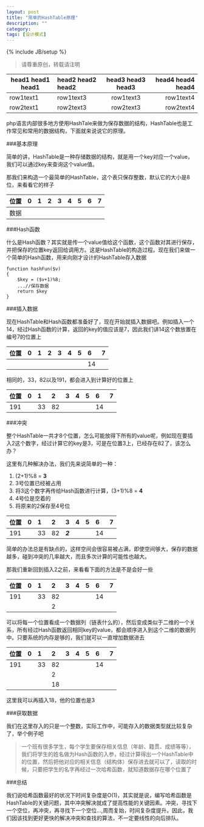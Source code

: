 ```yaml
---
layout: post
title: "简单的HashTable原理"
description: ""
category:
tags: [设计模式]
---
```

{% include JB/setup %}     
> 请尊重原创，转载请注明



|head1 head1 head1|head2 head2 head2|head3 head3 head3|head4 head4 head4|
|---|:---|:---:|---:|
|row1text1|row1text3|row1text3|row1text4|
|row2text1|row2text3|row2text3|row2text4|



php语言内部很多地方使用HashTale来做为保存数据的结构，HashTable也是工作常见和常用的数据结构，下面就来说说它的原理。 

###基本原理

简单的讲，HashTable是一种存储数据的结构，就是用一个key对应一个value，我们可以通过key来查询这个value值。

那我们来构造一个最简单的HashTable，这个表只保存整数，默认它的大小是8位，来看看它的样子


位置|0|1|2|3|4|5|6|7
:--|:--|:--|:--|:--|:--|:--|:--|:--
数据|


###Hash函数

什么是Hash函数？其实就是传一个value值给这个函数，这个函数对其进行保存，并把保存的位置key返回给调用方。这是HashTable的构造过程。现在我们来做一个简单的Hash函数，用来向刚才设计的HashTable存入数据

	function hashFun($v)
	{
		$key = ($v+1)%8;
		...//保存数据
		return $key
	}

###插入数据

现在HashTable和Hash函数都准备好了，现在开始就插入数据吧。例如插入一个14，经过Hash函数的计算，返回的key的值应该是7，因此我们讲14这个数放置在编号7的位置上


位置|0|1|2|3|4|5|6|7
:--|:--|:--|:--|:--|:--|:--|:--|:--
||||||||14


相同的，33，82以及191，都会进入到计算好的位置上


位置|0|1|2|3|4|5|6|7
:--|:--|:--|:--|:--|:--|:--|:--|:--
|191||33|82||||14


###冲突

整个HashTable一共才8个位置，怎么可能放得下所有的value呢，例如现在要插入2这个数字，经过计算它的key是3，可是在位置3上，已经存在82了，该怎么办？

这里有几种解决办法，我们先来说简单的一种：

1. (2+1)%8 = **3**
2. 3号位置已经被占用
3. 将3这个数字再传给Hash函数进行计算，(3+1)%8 = **4**
4. 4号位是空着的
5. 将原来的2保存至4号位


位置|0|1|2|3|4|5|6|7
:--|:--|:--|:--|:--|:--|:--|:--|:--
|191||33|82|***2***|||14

简单的办法总是有缺点的，这样空间会很容易被占满，即使空间够大，保存的数据越多，碰到冲突的几率越大，而且多次计算的可能性也越大。

那我们重新回到插入2之前，来看看下面的方法是不是会好一些


位置|0|1|2|3|4|5|6|7
:--|:--|:--|:--|:--|:--|:--|:--|:--
|191||33|82||||14
||||2||||

可以将每一个位置看成一个数据列（链表什么的），然后变成类似于二维的一个关系，所有经过Hash函数返回相同key的value，都会顺序进入到这个二维的数据列中。只要系统的内存是够的，我们就可以一直增加数据进去


位置|0|1|2|3|4|5|6|7
:--|:--|:--|:--|:--|:--|:--|:--|:--
|191||33|82||||14
||||2||||
||||18||||

这里我可以再插入18，他的位置也是3

###获取数据

我们在这里存入的只是一个整数，实际工作中，可能存入的数据类型就比较复杂了，举个例子吧

> 一个班有很多学生，每个学生要保存相关信息（年龄、籍贯、成绩等等），我们将学生的姓名做为Hash函数的入参，经过计算得出一个HashTable中的位置，然后把他对应的相关信息（结构体）保存进去就可以了，读取的时候，只要把学生的名字再经过一次哈希函数，就知道数据存在哪个位置了


###总结


我们说哈希函数最好的状况下时间复杂度是O(1)，其实就是说，编写哈希函数是HashTable的关键问题，其中冲突解决就成了提高性能的关键因素。冲突，寻找下一个空位，再冲突，再寻找下一个空位...,周而复始，时间复杂度提升。因此，我们因该找到更好更快的解决冲突和查找的算法，不一定要线性的向后排队。






